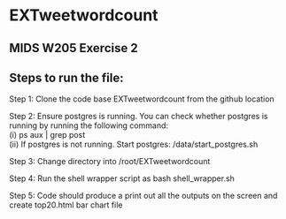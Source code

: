 # EXTweetwordcount

## MIDS W205 Exercise 2

## Steps to run the file:

Step 1: Clone the code base EXTweetwordcount from the github location

Step 2: Ensure postgres is running. You can check whether postgres is running by running the following command:  
    (i) ps aux | grep post   
    (ii) If postgres is not running. Start postgres: /data/start_postgres.sh

Step 3: Change directory into /root/EXTweetwordcount

Step 4: Run the shell wrapper script as bash shell_wrapper.sh

Step 5: Code should produce a print out all the outputs on the screen and create top20.html bar chart file

